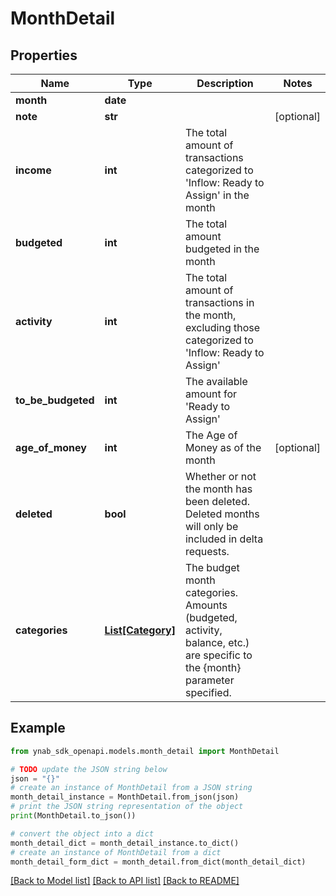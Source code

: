 # MonthDetail


## Properties

Name | Type | Description | Notes
------------ | ------------- | ------------- | -------------
**month** | **date** |  | 
**note** | **str** |  | [optional] 
**income** | **int** | The total amount of transactions categorized to &#39;Inflow: Ready to Assign&#39; in the month | 
**budgeted** | **int** | The total amount budgeted in the month | 
**activity** | **int** | The total amount of transactions in the month, excluding those categorized to &#39;Inflow: Ready to Assign&#39; | 
**to_be_budgeted** | **int** | The available amount for &#39;Ready to Assign&#39; | 
**age_of_money** | **int** | The Age of Money as of the month | [optional] 
**deleted** | **bool** | Whether or not the month has been deleted.  Deleted months will only be included in delta requests. | 
**categories** | [**List[Category]**](Category.md) | The budget month categories.  Amounts (budgeted, activity, balance, etc.) are specific to the {month} parameter specified. | 

## Example

```python
from ynab_sdk_openapi.models.month_detail import MonthDetail

# TODO update the JSON string below
json = "{}"
# create an instance of MonthDetail from a JSON string
month_detail_instance = MonthDetail.from_json(json)
# print the JSON string representation of the object
print(MonthDetail.to_json())

# convert the object into a dict
month_detail_dict = month_detail_instance.to_dict()
# create an instance of MonthDetail from a dict
month_detail_form_dict = month_detail.from_dict(month_detail_dict)
```
[[Back to Model list]](../README.md#documentation-for-models) [[Back to API list]](../README.md#documentation-for-api-endpoints) [[Back to README]](../README.md)


